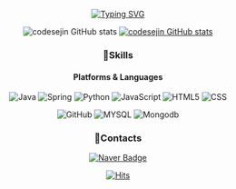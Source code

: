 <div align="center">
 
[![Typing SVG](https://readme-typing-svg.herokuapp.com?font=Oleo+Script&color=d73a7d&size=40&center=true&vCenter=true&width=404&height=53&lines=%E3%80%80%E3%80%80Hi+there%2C+I'm+Sejin.😋+%E3%80%80%E3%80%80)](https://github.com/codesejin)

![codesejin GitHub stats](https://github-readme-stats.vercel.app/api?username=codesejin&show_icons=true&theme=radical)
[![codesejin GitHub stats](https://github-readme-stats.vercel.app/api/top-langs/?username=codesejin&langs_count=10&layout=compact&theme=radical)](https://github.com/codesejinn)<br/>
<!-- 
[![Solved.ac Profile](http://mazassumnida.wtf/api/v2/generate_badge?boj=codesejin)](https://solved.ac/codesejin)
-->


### 💪Skills
#### Platforms & Languages
![Java](https://img.shields.io/badge/Java-007396.svg?&style=for-the-badge&logo=Java&logoColor=white)
![Spring](https://img.shields.io/badge/Spring-6DB33F.svg?&style=for-the-badge&logo=Spring&logoColor=white)
![Python](https://img.shields.io/badge/Python-3776AB.svg?&style=for-the-badge&logo=Python&logoColor=white)
![JavaScript](https://img.shields.io/badge/JavaScript-F7DF1E.svg?&style=for-the-badge&logo=JavaScript&logoColor=white)
![HTML5](https://img.shields.io/badge/HTML5-E34F26.svg?&style=for-the-badge&logo=HTML5&logoColor=white)
![CSS](https://img.shields.io/badge/CSS-1572B6.svg?&style=for-the-badge&logo=CSS3&logoColor=white)

![GitHub](https://img.shields.io/badge/github-181717?style=for-the-badge&logo=github&logoColor=white)
![MYSQL](https://img.shields.io/badge/mysql-4479A1?style=for-the-badge&logo=mysql&logoColor=white)
![Mongodb](https://img.shields.io/badge/mongoDB-47A248?style=for-the-badge&logo=MongoDB&logoColor=white)
 
 
### 📮Contacts

<!-- [![Tech Blog Badge](http://img.shields.io/badge/-Tech%20blog-black?style=flat-square&logo=github&link=https://velog.io/@codesejin/)](https://velog.io/@codesejin/)
-->
[![Naver Badge](https://img.shields.io/badge/Naver-03C75A?style=flat-square&logo=Naver&logoColor=white&link=mailto:seijin0722@naver.com)](mailto:seijin0722@naver.com)




 [![Hits](https://hits.seeyoufarm.com/api/count/incr/badge.svg?url=https%3A%2F%2Fgithub.com%2Fcodesejin%2Fhit-counter&count_bg=%23D83B7C&title_bg=%23151321&icon=&icon_color=%23E7E7E7&title=hits&edge_flat=false)](https://github.com/codesejin)
